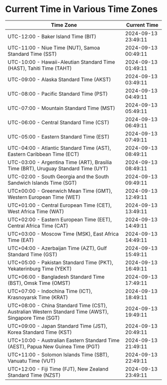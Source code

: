 # Current Time in Various Time Zones

| Time Zone | Current Time |
|-----------|--------------|
| UTC-12:00 - Baker Island Time (BIT) | 2024-09-13 23:49:11 |
| UTC-11:00 - Niue Time (NUT), Samoa Standard Time (SST) | 2024-09-13 00:49:11 |
| UTC-10:00 - Hawaii-Aleutian Standard Time (HAST), Tahiti Time (TAHT) | 2024-09-13 01:49:11 |
| UTC-09:00 - Alaska Standard Time (AKST) | 2024-09-13 03:49:11 |
| UTC-08:00 - Pacific Standard Time (PST) | 2024-09-13 04:49:11 |
| UTC-07:00 - Mountain Standard Time (MST) | 2024-09-13 05:49:11 |
| UTC-06:00 - Central Standard Time (CST) | 2024-09-13 06:49:11 |
| UTC-05:00 - Eastern Standard Time (EST) | 2024-09-13 07:49:11 |
| UTC-04:00 - Atlantic Standard Time (AST), Eastern Caribbean Time (ECT) | 2024-09-13 08:49:11 |
| UTC-03:00 - Argentina Time (ART), Brasília Time (BRT), Uruguay Standard Time (UYT) | 2024-09-13 08:49:11 |
| UTC-02:00 - South Georgia and the South Sandwich Islands Time (SGT) | 2024-09-13 09:49:11 |
| UTC±00:00 - Greenwich Mean Time (GMT), Western European Time (WET) | 2024-09-13 12:49:11 |
| UTC+01:00 - Central European Time (CET), West Africa Time (WAT) | 2024-09-13 13:49:11 |
| UTC+02:00 - Eastern European Time (EET), Central Africa Time (CAT) | 2024-09-13 14:49:11 |
| UTC+03:00 - Moscow Time (MSK), East Africa Time (EAT) | 2024-09-13 14:49:11 |
| UTC+04:00 - Azerbaijan Time (AZT), Gulf Standard Time (GST) | 2024-09-13 15:49:11 |
| UTC+05:00 - Pakistan Standard Time (PKT), Yekaterinburg Time (YEKT) | 2024-09-13 16:49:11 |
| UTC+06:00 - Bangladesh Standard Time (BST), Omsk Time (OMST) | 2024-09-13 17:49:11 |
| UTC+07:00 - Indochina Time (ICT), Krasnoyarsk Time (KRAT) | 2024-09-13 18:49:11 |
| UTC+08:00 - China Standard Time (CST), Australian Western Standard Time (AWST), Singapore Time (SGT) | 2024-09-13 19:49:11 |
| UTC+09:00 - Japan Standard Time (JST), Korea Standard Time (KST) | 2024-09-13 20:49:11 |
| UTC+10:00 - Australian Eastern Standard Time (AEST), Papua New Guinea Time (PGT) | 2024-09-13 21:49:11 |
| UTC+11:00 - Solomon Islands Time (SBT), Vanuatu Time (VUT) | 2024-09-13 22:49:11 |
| UTC+12:00 - Fiji Time (FJT), New Zealand Standard Time (NZST) | 2024-09-13 23:49:11 |
